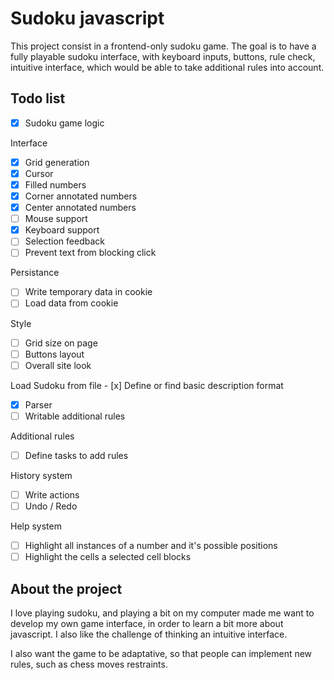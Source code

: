 # Sudoku javascript

This project consist in a frontend-only sudoku game. The goal is to have a fully playable sudoku interface, with keyboard inputs, buttons, rule check, intuitive interface, which would be able to take additional rules into account.

## Todo list

- [x] Sudoku game logic

Interface
- [x] Grid generation
- [x] Cursor
- [x] Filled numbers
- [x] Corner annotated numbers
- [x] Center annotated numbers
- [ ] Mouse support
- [x] Keyboard support
- [ ] Selection feedback
- [ ] Prevent text from blocking click

Persistance
- [ ] Write temporary data in cookie
- [ ] Load data from cookie

Style
- [ ] Grid size on page
- [ ] Buttons layout
- [ ] Overall site look

Load Sudoku from file
- [x] Define or find basic description format
- [x] Parser
- [ ] Writable additional rules

Additional rules
- [ ] Define tasks to add rules

History system
- [ ] Write actions
- [ ] Undo / Redo

Help system
- [ ] Highlight all instances of a number and it's possible positions
- [ ] Highlight the cells a selected cell blocks

## About the project

I love playing sudoku, and playing a bit on my computer made me want to develop my own game interface, in order to learn a bit more about javascript. I also like the challenge of thinking an intuitive interface.

I also want the game to be adaptative, so that people can implement new rules, such as chess moves restraints.
